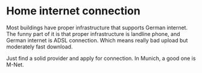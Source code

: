 # Home internet connection

Most buildings have proper infrastructure that supports German internet. The
funny part of it is that proper infrastructure is landline phone, and German
internet is ADSL connection. Which means really bad upload but moderately fast
download.

Just find a solid provider and apply for connection. In Munich, a good one is
M-Net.
